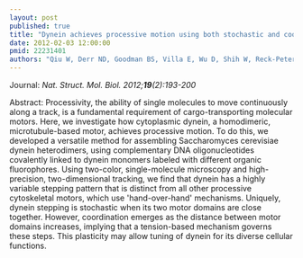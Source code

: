 ```yaml
---
layout: post
published: true
title: "Dynein achieves processive motion using both stochastic and coordinated stepping."
date: 2012-02-03 12:00:00
pmid: 22231401
authors: "Qiu W, Derr ND, Goodman BS, Villa E, Wu D, Shih W, Reck-Peterson SL"
---
```


Journal: *Nat. Struct. Mol. Biol. 2012;**19**(2):193-200*

Abstract: Processivity, the ability of single molecules to move continuously along a track, is a fundamental requirement of cargo-transporting molecular motors. Here, we investigate how cytoplasmic dynein, a homodimeric, microtubule-based motor, achieves processive motion. To do this, we developed a versatile method for assembling Saccharomyces cerevisiae dynein heterodimers, using complementary DNA oligonucleotides covalently linked to dynein monomers labeled with different organic fluorophores. Using two-color, single-molecule microscopy and high-precision, two-dimensional tracking, we find that dynein has a highly variable stepping pattern that is distinct from all other processive cytoskeletal motors, which use 'hand-over-hand' mechanisms. Uniquely, dynein stepping is stochastic when its two motor domains are close together. However, coordination emerges as the distance between motor domains increases, implying that a tension-based mechanism governs these steps. This plasticity may allow tuning of dynein for its diverse cellular functions.

